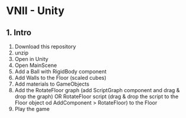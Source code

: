 # VNII - Unity

## 1. Intro

1. Download this repository
1. unzip
1. Open in Unity
1. Open MainScene
1. Add a Ball with RigidBody component
1. Add Walls to the Floor (scaled cubes)
1. Add materials to GameObjects
1. Add the RotateFloor graph (add ScriptGraph component and drag & drop the graph) OR RotateFloor script (drag & drop the script to the Floor object od AddComponent > RotateFloor) to the Floor
1. Play the game
